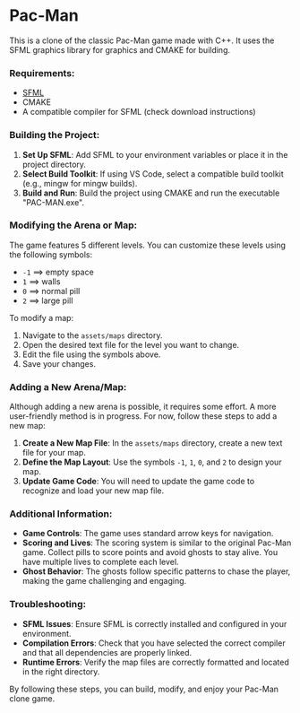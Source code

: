 # Pac-Man 

This is a clone of the classic Pac-Man game made with C++. It uses the SFML graphics library for graphics and CMAKE for building.

### Requirements:
* [SFML](https://www.sfml-dev.org/)
* CMAKE
* A compatible compiler for SFML (check download instructions)

### Building the Project:
1. **Set Up SFML**: Add SFML to your environment variables or place it in the project directory.
2. **Select Build Toolkit**: If using VS Code, select a compatible build toolkit (e.g., mingw for mingw builds).
3. **Build and Run**: Build the project using CMAKE and run the executable "PAC-MAN.exe".

### Modifying the Arena or Map:
The game features 5 different levels. You can customize these levels using the following symbols:

* `-1`  ==> empty space
* `1`   ==> walls
* `0`   ==> normal pill
* `2`   ==> large pill

To modify a map:
1. Navigate to the `assets/maps` directory.
2. Open the desired text file for the level you want to change.
3. Edit the file using the symbols above.
4. Save your changes.

### Adding a New Arena/Map:
Although adding a new arena is possible, it requires some effort. A more user-friendly method is in progress. For now, follow these steps to add a new map:

1. **Create a New Map File**: In the `assets/maps` directory, create a new text file for your map.
2. **Define the Map Layout**: Use the symbols `-1`, `1`, `0`, and `2` to design your map.
3. **Update Game Code**: You will need to update the game code to recognize and load your new map file.

### Additional Information:
* **Game Controls**: The game uses standard arrow keys for navigation.
* **Scoring and Lives**: The scoring system is similar to the original Pac-Man game. Collect pills to score points and avoid ghosts to stay alive. You have multiple lives to complete each level.
* **Ghost Behavior**: The ghosts follow specific patterns to chase the player, making the game challenging and engaging.

### Troubleshooting:
* **SFML Issues**: Ensure SFML is correctly installed and configured in your environment.
* **Compilation Errors**: Check that you have selected the correct compiler and that all dependencies are properly linked.
* **Runtime Errors**: Verify the map files are correctly formatted and located in the right directory.

By following these steps, you can build, modify, and enjoy your Pac-Man clone game.

